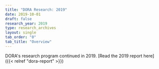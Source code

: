 ```yaml
---
title: "DORA Research: 2019"
date: 2019-10-01
draft: false
research_year: 2019
type: research_archives
layout: single
tab_order: "0"
tab_title: "Overview"
---
```


DORA's research program continued in 2019. [Read the 2019 report here]({{< relref "dora-report" >}})

